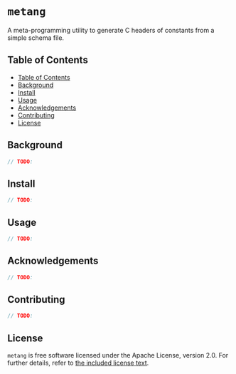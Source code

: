 # `metang`

A meta-programming utility to generate C headers of constants from a simple
schema file.

## Table of Contents

<!--toc:start-->
- [Table of Contents](#table-of-contents)
- [Background](#background)
- [Install](#install)
- [Usage](#usage)
- [Acknowledgements](#acknowledgements)
- [Contributing](#contributing)
- [License](#license)
<!--toc:end-->

## Background

```c
// TODO:
```

## Install

```c
// TODO:
```

## Usage

```c
// TODO:
```

## Acknowledgements

```c
// TODO:
```

## Contributing

```c
// TODO:
```

## License

`metang` is free software licensed under the Apache License, version 2.0. For
further details, refer to [the included license text](./LICENSE).
